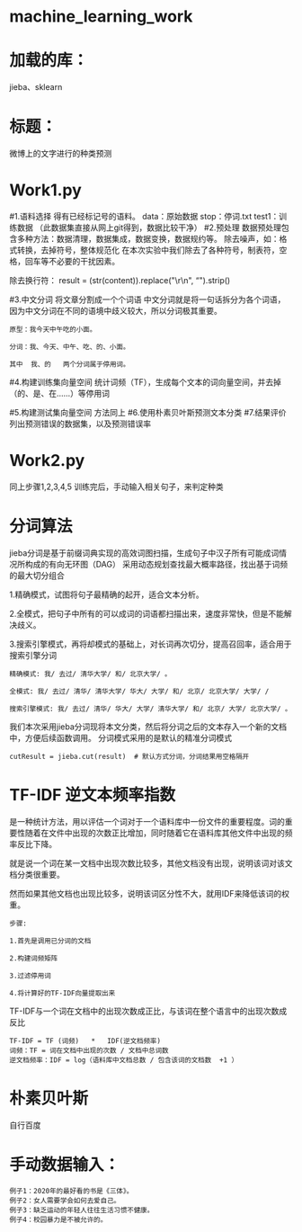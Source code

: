 # machine_learning_work
# 加载的库：
jieba、sklearn
# 标题：
微博上的文字进行的种类预测

# Work1.py
#1.语料选择
得有已经标记号的语料。
data：原始数据
stop：停词.txt
test1：训练数据
（此数据集直接从网上git得到，数据比较干净）
#2.预处理
数据预处理包含多种方法：数据清理，数据集成，数据变换，数据规约等。
除去噪声，如：格式转换，去掉符号，整体规范化
在本次实验中我们除去了各种符号，制表符，空格，回车等不必要的干扰因素。

除去换行符：
    result = (str(content)).replace("\r\n", “").strip()

#3.中文分词
将文章分割成一个个词语
中文分词就是将一句话拆分为各个词语，因为中文分词在不同的语境中歧义较大，所以分词极其重要。

    原型：我今天中午吃的小面。
    
    分词：我、今天、中午、吃、的、小面。
    
    其中  我、的   两个分词属于停用词。

#4.构建训练集向量空间
统计词频（TF），生成每个文本的词向量空间，并去掉（的、是、在……）等停用词


#5.构建测试集向量空间
方法同上
#6.使用朴素贝叶斯预测文本分类
#7.结果评价
列出预测错误的数据集，以及预测错误率

# Work2.py
同上步骤1,2,3,4,5
训练完后，手动输入相关句子，来判定种类

# 分词算法
jieba分词是基于前缀词典实现的高效词图扫描，生成句子中汉子所有可能成词情况所构成的有向无环图（DAG）
采用动态规划查找最大概率路径，找出基于词频的最大切分组合

1.精确模式，试图将句子最精确的起开，适合文本分析。

2.全模式，把句子中所有的可以成词的词语都扫描出来，速度非常快，但是不能解决歧义。

3.搜索引擎模式，再将却模式的基础上，对长词再次切分，提高召回率，适合用于搜索引擎分词

    精确模式: 我/ 去过/ 清华大学/ 和/ 北京大学/ 。

    全模式: 我/ 去过/ 清华/ 清华大学/ 华大/ 大学/ 和/ 北京/ 北京大学/ 大学/ / 

    搜索引擎模式: 我/ 去过/ 清华/ 华大/ 大学/ 清华大学/ 和/ 北京/ 大学/ 北京大学/ 。

我们本次采用jieba分词现将本文分类，然后将分词之后的文本存入一个新的文档中，方便后续函数调用。
分词模式采用的是默认的精准分词模式

    cutResult = jieba.cut(result)  # 默认方式分词，分词结果用空格隔开

# TF-IDF  逆文本频率指数
是一种统计方法，用以评估一个词对于一个语料库中一份文件的重要程度。词的重要性随着在文件中出现的次数正比增加，同时随着它在语料库其他文件中出现的频率反比下降。

就是说一个词在某一文档中出现次数比较多，其他文档没有出现，说明该词对该文档分类很重要。

然而如果其他文档也出现比较多，说明该词区分性不大，就用IDF来降低该词的权重。
    
    步骤:
    
    1.首先是调用已分词的文档
    
    2.构建词频矩阵
    
    3.过滤停用词 
    
    4.将计算好的TF-IDF向量提取出来

TF-IDF与一个词在文档中的出现次数成正比，与该词在整个语言中的出现次数成反比

    TF-IDF = TF (词频)   *   IDF(逆文档频率)
    词频：TF = 词在文档中出现的次数 / 文档中总词数
    逆文档频率：IDF = log（语料库中文档总数 / 包含该词的文档数  +1 ）                                          

# 朴素贝叶斯
自行百度

# 手动数据输入：
    例子1：2020年的最好看的书是《三体》。
    例子2：女人需要学会如何去爱自己。
    例子3：缺乏运动的年轻人往往生活习惯不健康。
    例子4：校园暴力是不被允许的。